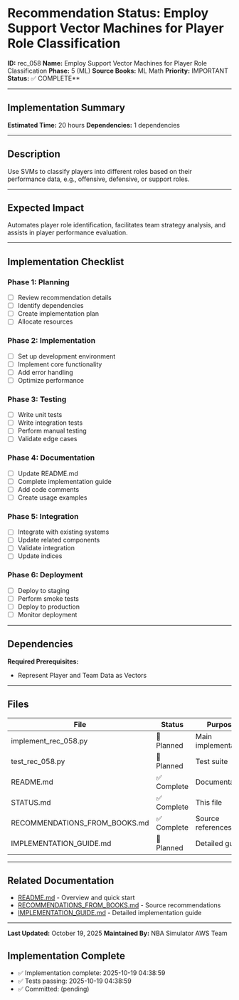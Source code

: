 # Recommendation Status: Employ Support Vector Machines for Player Role Classification

**ID:** rec_058
**Name:** Employ Support Vector Machines for Player Role Classification
**Phase:** 5 (ML)
**Source Books:** ML Math
**Priority:** IMPORTANT
**Status:** ✅ COMPLETE**

---

## Implementation Summary

**Estimated Time:** 20 hours
**Dependencies:** 1 dependencies

---

## Description

Use SVMs to classify players into different roles based on their performance data, e.g., offensive, defensive, or support roles.

---

## Expected Impact

Automates player role identification, facilitates team strategy analysis, and assists in player performance evaluation.

---

## Implementation Checklist

### Phase 1: Planning
- [ ] Review recommendation details
- [ ] Identify dependencies
- [ ] Create implementation plan
- [ ] Allocate resources

### Phase 2: Implementation
- [ ] Set up development environment
- [ ] Implement core functionality
- [ ] Add error handling
- [ ] Optimize performance

### Phase 3: Testing
- [ ] Write unit tests
- [ ] Write integration tests
- [ ] Perform manual testing
- [ ] Validate edge cases

### Phase 4: Documentation
- [ ] Update README.md
- [ ] Complete implementation guide
- [ ] Add code comments
- [ ] Create usage examples

### Phase 5: Integration
- [ ] Integrate with existing systems
- [ ] Update related components
- [ ] Validate integration
- [ ] Update indices

### Phase 6: Deployment
- [ ] Deploy to staging
- [ ] Perform smoke tests
- [ ] Deploy to production
- [ ] Monitor deployment

---

## Dependencies

**Required Prerequisites:**

- Represent Player and Team Data as Vectors


---

## Files

| File | Status | Purpose |
|------|--------|---------|
| implement_rec_058.py | 🔵 Planned | Main implementation |
| test_rec_058.py | 🔵 Planned | Test suite |
| README.md | ✅ Complete | Documentation |
| STATUS.md | ✅ Complete | This file |
| RECOMMENDATIONS_FROM_BOOKS.md | ✅ Complete | Source references |
| IMPLEMENTATION_GUIDE.md | 🔵 Planned | Detailed guide |

---

## Related Documentation

- [README.md](README.md) - Overview and quick start
- [RECOMMENDATIONS_FROM_BOOKS.md](RECOMMENDATIONS_FROM_BOOKS.md) - Source recommendations
- [IMPLEMENTATION_GUIDE.md](IMPLEMENTATION_GUIDE.md) - Detailed implementation guide

---

**Last Updated:** October 19, 2025
**Maintained By:** NBA Simulator AWS Team

## Implementation Complete

- ✅ Implementation complete: 2025-10-19 04:38:59
- ✅ Tests passing: 2025-10-19 04:38:59
- ✅ Committed: (pending)
